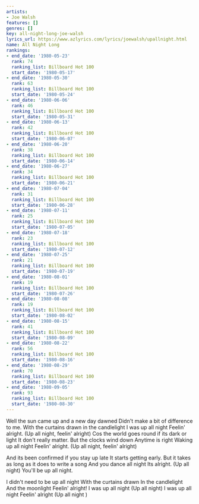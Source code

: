 ```yaml
---
artists:
- Joe Walsh
features: []
genres: []
key: all-night-long-joe-walsh
lyrics_url: https://www.azlyrics.com/lyrics/joewalsh/upallnight.html
name: All Night Long
rankings:
- end_date: '1980-05-23'
  rank: 74
  ranking_list: Billboard Hot 100
  start_date: '1980-05-17'
- end_date: '1980-05-30'
  rank: 63
  ranking_list: Billboard Hot 100
  start_date: '1980-05-24'
- end_date: '1980-06-06'
  rank: 46
  ranking_list: Billboard Hot 100
  start_date: '1980-05-31'
- end_date: '1980-06-13'
  rank: 42
  ranking_list: Billboard Hot 100
  start_date: '1980-06-07'
- end_date: '1980-06-20'
  rank: 38
  ranking_list: Billboard Hot 100
  start_date: '1980-06-14'
- end_date: '1980-06-27'
  rank: 34
  ranking_list: Billboard Hot 100
  start_date: '1980-06-21'
- end_date: '1980-07-04'
  rank: 31
  ranking_list: Billboard Hot 100
  start_date: '1980-06-28'
- end_date: '1980-07-11'
  rank: 25
  ranking_list: Billboard Hot 100
  start_date: '1980-07-05'
- end_date: '1980-07-18'
  rank: 23
  ranking_list: Billboard Hot 100
  start_date: '1980-07-12'
- end_date: '1980-07-25'
  rank: 21
  ranking_list: Billboard Hot 100
  start_date: '1980-07-19'
- end_date: '1980-08-01'
  rank: 19
  ranking_list: Billboard Hot 100
  start_date: '1980-07-26'
- end_date: '1980-08-08'
  rank: 19
  ranking_list: Billboard Hot 100
  start_date: '1980-08-02'
- end_date: '1980-08-15'
  rank: 41
  ranking_list: Billboard Hot 100
  start_date: '1980-08-09'
- end_date: '1980-08-22'
  rank: 56
  ranking_list: Billboard Hot 100
  start_date: '1980-08-16'
- end_date: '1980-08-29'
  rank: 70
  ranking_list: Billboard Hot 100
  start_date: '1980-08-23'
- end_date: '1980-09-05'
  rank: 93
  ranking_list: Billboard Hot 100
  start_date: '1980-08-30'
---
```


Well the sun came up and a new day dawned 
Didn't make a bit of difference to me. 
With the curtains drawn in the candlelight 
I was up all night 
Feelin' alright. 
(Up all night, feelin' alright) 
Cos the world goes round if its dark or light 
It don't really matter. 
But the clocks wind down 
Anytime is right 
Waking up all night 
Feelin' alright. 
(Up all night, feelin' alright) 

And its been confirmed if you stay up late 
It starts getting early. 
But it takes as long as it does to write a song 
And you dance all night 
Its alright. 
(Up all night) You'll be up all night. 

I didn't need to be up all night 
With the curtains drawn 
In the candlelight 
And the moonlight 
Feelin' alright! 
I was up all night 
(Up all night) 
I was up all night 
Feelin' alright 
(Up all night )



